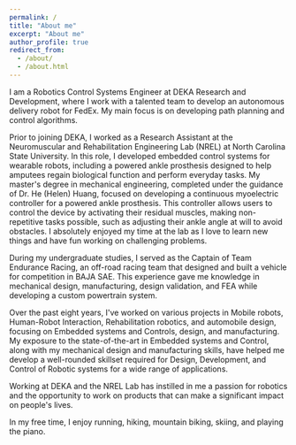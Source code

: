 ```yaml
---
permalink: /
title: "About me"
excerpt: "About me"
author_profile: true
redirect_from: 
  - /about/
  - /about.html
---
```


I am a Robotics Control Systems Engineer at DEKA Research and Development, where I work with a talented team to develop an autonomous delivery robot for FedEx. My main focus is on developing path planning and control algorithms.

Prior to joining DEKA, I worked as a Research Assistant at the Neuromuscular and Rehabilitation Engineering Lab (NREL) at North Carolina State University. In this role, I developed embedded control systems for wearable robots, including a powered ankle prosthesis designed to help amputees regain biological function and perform everyday tasks. My master's degree in mechanical engineering, completed under the guidance of Dr. He (Helen) Huang, focused on developing a continuous myoelectric controller for a powered ankle prosthesis. This controller allows users to control the device by activating their residual muscles, making non-repetitive tasks possible, such as adjusting their ankle angle at will to avoid obstacles. I absolutely enjoyed my time at the lab as I love to learn new things and have fun working on challenging problems. 

During my undergraduate studies, I served as the Captain of Team Endurance Racing, an off-road racing team that designed and built a vehicle for competition in BAJA SAE. This experience gave me knowledge in mechanical design, manufacturing, design validation, and FEA while developing a custom powertrain system. 

Over the past eight years, I've worked on various projects in Mobile robots, Human-Robot Interaction, Rehabilitation robotics, and automobile design, focusing on Embedded systems and Controls, design, and manufacturing. My exposure to the state-of-the-art in Embedded systems and Control, along with my mechanical design and manufacturing skills, have helped me develop a well-rounded skillset required for Design, Development, and Control of Robotic systems for a wide range of applications.

Working at DEKA and the NREL Lab has instilled in me a passion for robotics and the opportunity to work on products that can make a significant impact on people's lives. 

 In my free time, I enjoy running, hiking, mountain biking, skiing, and playing the piano.

